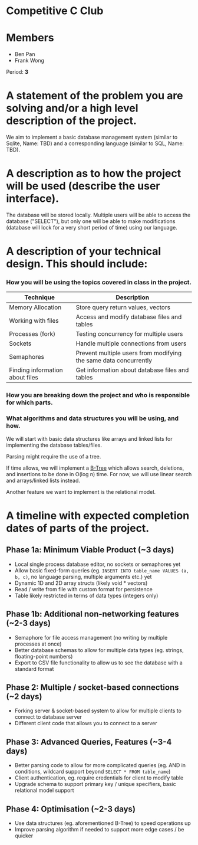 # Competitive C Club

# Members
- Ben Pan
- Frank Wong

Period: **3**
        
# A statement of the problem you are solving and/or a high level description of the project.

We aim to implement a basic database management system (similar to Sqlite, Name: TBD) and a corresponding language (similar to SQL, Name: TBD). 
    
# A description as to how the project will be used (describe the user interface).

The database will be stored locally. Multiple users will be able to access the database ("SELECT"), but only one will be able to make modifications (database will lock for a very short period of time) using our language.
  
# A description of your technical design. This should include:
   
### How you will be using the topics covered in class in the project.

| Technique                       | Description                                                      |
|---------------------------------|------------------------------------------------------------------|
| Memory Allocation               | Store query return values, vectors                               |
| Working with files              | Access and modify database files and tables                      |
| Processes (fork)                | Testing concurrency for multiple users                           |
| Sockets                         | Handle multiple connections from users                           |
| Semaphores                      | Prevent multiple users from modifying the same data concurrently |
| Finding information about files | Get information about database files and tables                  |
     
### How you are breaking down the project and who is responsible for which parts.

### What algorithms and data structures you will be using, and how.

We will start with basic data structures like arrays and linked lists for implementing the database tables/files.

Parsing might require the use of a tree. 

If time allows, we will implement a [B-Tree](https://en.wikipedia.org/wiki/B-tree) which allows search, deletions, and insertions to be done in O(log n) time. For now, we will use linear search and arrays/linked lists instead. 

Another feature we want to implement is the relational model.
    
# A timeline with expected completion dates of parts of the project.

## Phase 1a: Minimum Viable Product (~3 days)
- Local single process database editor, no sockets or semaphores yet
- Allow basic fixed-form queries (eg. `INSERT INTO table_name VALUES (a, b, c)`, no language parsing, multiple arguments etc.) yet
- Dynamic 1D and 2D array structs (likely void \* vectors)
- Read / write from file with custom format for persistence
- Table likely restricted in terms of data types (integers only)

## Phase 1b: Additional non-networking features (~2-3 days)
- Semaphore for file access management (no writing by multiple processes at once)
- Better database schemas to allow for multiple data types (eg. strings, floating-point numbers)
- Export to CSV file functionality to allow us to see the database with a standard format

## Phase 2: Multiple / socket-based connections (~2 days)
- Forking server & socket-based system to allow for multiple clients to connect to database server
- Different client code that allows you to connect to a server

## Phase 3: Advanced Queries, Features (~3-4 days)
- Better parsing code to allow for more complicated queries (eg. AND in conditions, wildcard support beyond `SELECT * FROM table_name`)
- Client authentication, eg. require credentials for client to modify table
- Upgrade schema to support primary key / unique specifiers, basic relational model support

## Phase 4: Optimisation (~2-3 days)
- Use data structures (eg. aforementioned B-Tree) to speed operations up
- Improve parsing algorithm if needed to support more edge cases / be quicker
